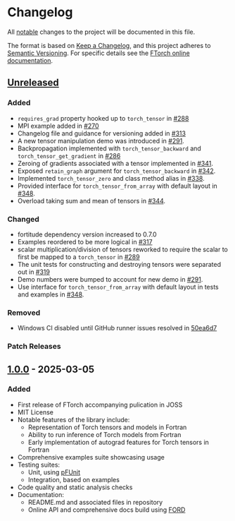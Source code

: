 # Changelog

All [notable](https://cambridge-iccs.github.io/FTorch/page/developer.html#versioning-and-changelog)
changes to the project will be documented in this file.

The format is based on [Keep a Changelog](https://keepachangelog.com/en/1.1.0/),
and this project adheres to [Semantic Versioning](https://semver.org/spec/v2.0.0.html).
For specific details see the [FTorch online documentation](https://cambridge-iccs.github.io/FTorch/page/developer.html#versioning-and-changelog).

## [Unreleased](https://github.com/Cambridge-ICCS/FTorch/compare/v1.0.0...HEAD)

### Added

- `requires_grad` property hooked up to `torch_tensor` in [#288](https://github.com/Cambridge-ICCS/FTorch/pull/288)
- MPI example added in [#270](https://github.com/Cambridge-ICCS/FTorch/pull/270)
- Changelog file and guidance for versioning added in [#313](https://github.com/Cambridge-ICCS/FTorch/pull/313)
- A new tensor manipulation demo was introduced in [#291](https://github.com/Cambridge-ICCS/FTorch/pull/291).
- Backpropagation implemented with `torch_tensor_backward` and
  `torch_tensor_get_gradient` in [#286](https://github.com/Cambridge-ICCS/FTorch/pull/286)
- Zeroing of gradients associated with a tensor implemented in
  [#341](https://github.com/Cambridge-ICCS/FTorch/pull/341).
- Exposed `retain_graph` argument for `torch_tensor_backward` in
  [#342](https://github.com/Cambridge-ICCS/FTorch/pull/342).
- Implemented `torch_tensor_zero` and class method alias in
  [#338](https://github.com/Cambridge-ICCS/FTorch/pull/338).
- Provided interface for `torch_tensor_from_array` with default layout in
  [#348](https://github.com/Cambridge-ICCS/FTorch/pull/348).
- Overload taking sum and mean of tensors in
  [#344](https://github.com/Cambridge-ICCS/FTorch/pull/344).

### Changed

- fortitude dependency version increased to 0.7.0
- Examples reordered to be more logical in [#317](https://github.com/Cambridge-ICCS/FTorch/pull/317)
- scalar multiplication/division of tensors reworked to require the scalar to first be mapped to a `torch_tensor` in [#289](https://github.com/Cambridge-ICCS/FTorch/pull/289)
- The unit tests for constructing and destroying tensors were separated out in
  [#319](https://github.com/Cambridge-ICCS/FTorch/pull/319)
- Demo numbers were bumped to account for new demo in
  [#291](https://github.com/Cambridge-ICCS/FTorch/pull/291).
- Use interface for `torch_tensor_from_array` with default layout in tests and
  examples in [#348](https://github.com/Cambridge-ICCS/FTorch/pull/348).

### Removed

- Windows CI disabled until GitHub runner issues resolved in [50ea6d7](https://github.com/Cambridge-ICCS/FTorch/commit/50ea6d78d79ebe638ebe597e745c015549f12a61)

### Patch Releases


## [1.0.0](https://github.com/Cambridge-ICCS/FTorch/releases/tag/v1.0.0) - 2025-03-05

### Added

- First release of FTorch accompanying pulication in JOSS
- MIT License
- Notable features of the library include:
  - Representation of Torch tensors and models in Fortran
  - Ability to run inference of Torch models from Fortran
  - Early implementation of autograd features for Torch tensors in Fortran
- Comprehensive examples suite showcasing usage
- Testing suites:
  - Unit, using [pFUnit](https://github.com/Goddard-Fortran-Ecosystem/pFUnit)
  - Integration, based on examples
- Code quality and static analysis checks
- Documentation:
  - README.md and associated files in repository
  - Online API and comprehensive docs build using [FORD](https://forddocs.readthedocs.io/)
